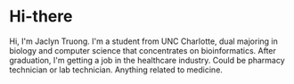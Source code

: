 # Hi-there
Hi, I'm Jaclyn Truong. I'm a student from UNC Charlotte, dual majoring in biology and computer science that concentrates on bioinformatics. After graduation, I'm getting a job in the healthcare industry. Could be pharmacy technician or lab technician. Anything related to medicine.
